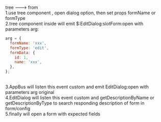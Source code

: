 tree ---> from
<br>
1.use tree component , open dialog option, then set props formName or formType
<br>
2.tree component inside will emit $:EditDialog:slotForm:open with parameters arg:

```js
arg = {
  formName: 'xxx',
  formType: 'edit',
  formData: {
    id: 1,
    name: 'xxx',
  },
};
```

<br>
3.AppBus will listen this event custom and emit EditDialog:open with parameters arg original
<br>
4.EditDialog will listen this event custom and getDescriptionByName or getDescriptionByType to search responding description of form in form/config
<br>
5.finally will open a form with expected fields
